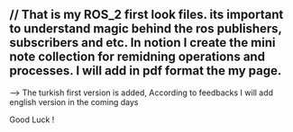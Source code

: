 // That is my ROS_2 first look files. its important to understand magic behind the ros publishers, subscribers and etc. 
    In notion I create the mini note collection for remidning operations and processes. I will add in pdf format the my page.
-----------------------

--> The turkish first version is added, According to feedbacks I will add english version in the coming days

Good Luck !
